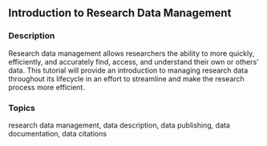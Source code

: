 ## Introduction to Research Data Management

### Description
Research data management allows researchers the ability to more quickly, efficiently, and accurately find, access, and understand their own or others’ data. This tutorial will provide an introduction to managing research data throughout its lifecycle in an effort to streamline and make the research process more efficient.

### Topics
research data management, data description, data publishing, data documentation, data citations
